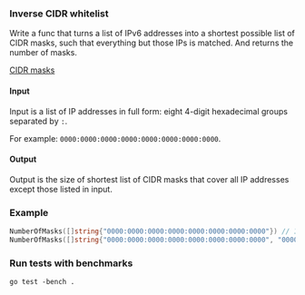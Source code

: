 ### Inverse CIDR whitelist

Write a func that turns a list of IPv6 addresses into a shortest possible list of CIDR masks, such that everything but those IPs is matched. And returns the number of masks.

[CIDR masks](https://en.wikipedia.org/wiki/Classless_Inter-Domain_Routing)

#### Input

Input is a list of IP addresses in full form: eight 4-digit hexadecimal groups separated by `:`.

For example: `0000:0000:0000:0000:0000:0000:0000:0000`.

#### Output

Output is the size of shortest list of CIDR masks that cover all IP addresses except those listed in input.

### Example

```go
NumberOfMasks([]string{"0000:0000:0000:0000:0000:0000:0000:0000"}) // 128
NumberOfMasks([]string{"0000:0000:0000:0000:0000:0000:0000:0000", "0000:0000:0000:0000:0000:0000:0000:0001"}) // 127
```

### Run tests with benchmarks

```
go test -bench .
```
